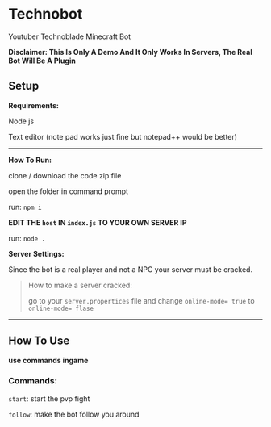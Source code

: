 # Technobot
 Youtuber Technoblade Minecraft Bot
 
 **Disclaimer: This Is Only A Demo And It Only Works In Servers, The Real Bot Will Be A Plugin**
 
 ## Setup

__Requirements:__

Node js

Text editor (note pad works just fine but notepad++ would be better)
___
__How To Run:__

clone / download the code zip file

open the folder in command prompt 

run: `npm i`

**EDIT THE `host` IN `index.js` TO YOUR OWN SERVER IP**

run: `node .`

__Server Settings:__

Since the bot is a real player and not a NPC your server must be cracked.

> How to make a server cracked:
> 
> go to your `server.propertices` file and change `online-mode= true` to `online-mode= flase`

___
## How To Use
**use commands ingame**

### Commands:

`start`: start the pvp fight

`follow`: make the bot follow you around
